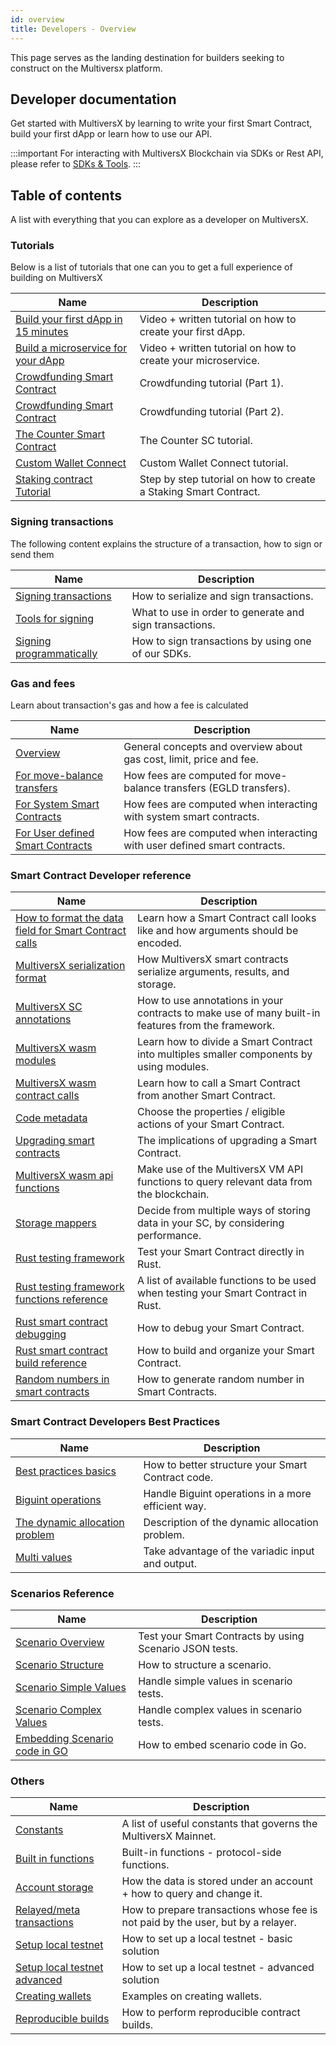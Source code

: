 ```yaml
---
id: overview
title: Developers - Overview
---
```


[comment]: # (mx-abstract)

This page serves as the landing destination for builders seeking to construct on the Multiversx platform.

[comment]: # (mx-context-auto)

## Developer documentation

Get started with MultiversX by learning to write your first Smart Contract, build your first dApp or learn how to use our
API.

:::important
For interacting with MultiversX Blockchain via SDKs or Rest API, please refer to [SDKs & Tools](/sdk-and-tools/overview).
:::

[comment]: # (mx-context-auto)

## Table of contents
A list with everything that you can explore as a developer on MultiversX.

[comment]: # (mx-context-auto)

### Tutorials

Below is a list of tutorials that one can you to get a full experience of building on MultiversX

| Name                                                                                | Description                                                      |
|-------------------------------------------------------------------------------------|------------------------------------------------------------------|
| [Build your first dApp in 15 minutes](/developers/tutorials/your-first-dapp)        | Video + written tutorial on how to create your first dApp.       |
| [Build a microservice for your dApp](/developers/tutorials/your-first-microservice) | Video + written tutorial on how to create your microservice.     |
| [Crowdfunding Smart Contract](/developers/tutorials/crowdfunding-p1)                | Crowdfunding tutorial (Part 1).                                  |
| [Crowdfunding Smart Contract](/developers/tutorials/crowdfunding-p2)                | Crowdfunding tutorial (Part 2).                                  |
| [The Counter Smart Contract](/developers/tutorials/counter)                         | The Counter SC tutorial.                                         |
| [Custom Wallet Connect](/developers/tutorials/custom-wallet-connect)                | Custom Wallet Connect tutorial.                                  |
| [Staking contract Tutorial](/developers/tutorials/staking-contract)                 | Step by step tutorial on how to create a Staking Smart Contract. |

[comment]: # (mx-context-auto)

### Signing transactions

The following content explains the structure of a transaction, how to sign or send them

| Name                                                                                 | Description                                             |
|--------------------------------------------------------------------------------------|---------------------------------------------------------|
| [Signing transactions](/developers/signing-transactions)                             | How to serialize and sign transactions.                 |
| [Tools for signing](/developers/signing-transactions/tools-for-signing)              | What to use in order to generate and sign transactions. |
| [Signing programmatically](/developers/signing-transactions/signing-programmatically) | How to sign transactions by using one of our SDKs.      |

[comment]: # (mx-context-auto)

### Gas and fees

Learn about transaction's gas and how a fee is calculated

| Name                                                                                      | Description                                                               |
|-------------------------------------------------------------------------------------------|---------------------------------------------------------------------------|
| [Overview](/developers/gas-and-fees/overview)                                             | General concepts and overview about gas cost, limit, price and fee.       |
| [For move-balance transfers](/developers/gas-and-fees/egld-transfers)                     | How fees are computed for move-balance transfers (EGLD transfers).        |
| [For System Smart Contracts](/developers/gas-and-fees/system-smart-contracts)             | How fees are computed when interacting with system smart contracts.       |
| [For User defined Smart Contracts](/developers/gas-and-fees/user-defined-smart-contracts) | How fees are computed when interacting with user defined smart contracts. |

[comment]: # (mx-context-auto)

### Smart Contract Developer reference

| Name                                                                                                                     | Description                                                                                     |
|--------------------------------------------------------------------------------------------------------------------------|-------------------------------------------------------------------------------------------------|
| [How to format the data field for Smart Contract calls](/developers/sc-calls-format)                                     | Learn how a Smart Contract call looks like and how arguments should be encoded.                 |
| [MultiversX serialization format](/developers/developer-reference/serialization-format)                                  | How MultiversX smart contracts serialize arguments, results, and storage.                       |
| [MultiversX SC annotations](/developers/developer-reference/sc-annotations)                                              | How to use annotations in your contracts to make use of many built-in features from the framework. |
| [MultiversX wasm modules](/developers/developer-reference/sc-modules)                                                    | Learn how to divide a Smart Contract into multiples smaller components by using modules.        |
| [MultiversX wasm contract calls](/developers/developer-reference/sc-contract-calls)                                      | Learn how to call a Smart Contract from another Smart Contract.                                 |
| [Code metadata](/developers/developer-reference/code-metadata)                                                           | Choose the properties / eligible actions of your Smart Contract.                                |
| [Upgrading smart contracts](/developers/developer-reference/upgrading-smart-contracts)                                   | The implications of upgrading a Smart Contract.                                                 |
| [MultiversX wasm api functions](/developers/developer-reference/sc-api-functions)                                        | Make use of the MultiversX VM API functions to query relevant data from the blockchain.         |
| [Storage mappers](/developers/developer-reference/storage-mappers)                                                       | Decide from multiple ways of storing data in your SC, by considering performance.               |
| [Rust testing framework](/developers/developer-reference/rust-testing-framework)                                         | Test your Smart Contract directly in Rust.                                                      |
| [Rust testing framework functions reference](/developers/developer-reference/rust-testing-framework-functions-reference) | A list of available functions to be used when testing your Smart Contract in Rust.              |
| [Rust smart contract debugging](/developers/developer-reference/sc-debugging)                                            | How to debug your Smart Contract.                                                               |
| [Rust smart contract build reference](/developers/developer-reference/sc-build-reference)                                | How to build and organize your Smart Contract.                                                  |
| [Random numbers in smart contracts](/developers/developer-reference/sc-random-numbers)                                   | How to generate random number in Smart Contracts.                                               |

[comment]: # (mx-context-auto)

### Smart Contract Developers Best Practices

| Name                                                                                        | Description                                        |
|---------------------------------------------------------------------------------------------|----------------------------------------------------|
| [Best practices basics](/developers/best-practices/best-practices-basics)                   | How to better structure your Smart Contract code.  |
| [Biguint operations](/developers/best-practices/biguint-operations)                         | Handle Biguint operations in a more efficient way. |
| [The dynamic allocation problem](/developers/best-practices/the-dynamic-allocation-problem) | Description of the dynamic allocation problem.     |
| [Multi values](/developers/best-practices/multi-values)                                     | Take advantage of the variadic input and output.   |

[comment]: # (mx-context-auto)

### Scenarios Reference

| Name                                                                 | Description                                              |
|----------------------------------------------------------------------|----------------------------------------------------------|
| [Scenario Overview](/developers/scenario-reference/overview)             | Test your Smart Contracts by using Scenario JSON tests. |
| [Scenario Structure](/developers/scenario-reference/structure)           | How to structure a scenario.                          |
| [Scenario Simple Values](/developers/scenario-reference/values-simple)   | Handle simple values in scenario tests.                    |
| [Scenario Complex Values](/developers/scenario-reference/values-complex) | Handle complex values in scenario tests.                   |
| [Embedding Scenario code in GO](/developers/scenario-reference/embed)    | How to embed scenario code in Go.                          |

[comment]: # (mx-context-auto)

### Others

| Name                                                                     | Description                                                                      |
|--------------------------------------------------------------------------|----------------------------------------------------------------------------------|
| [Constants](/developers/constants)                                       | A list of useful constants that governs the MultiversX Mainnet.                  |
| [Built in functions](/developers/built-in-functions)                     | Built-in functions - protocol-side functions.                                    |
| [Account storage](/developers/account-storage)                           | How the data is stored under an account + how to query and change it.            |
| [Relayed/meta transactions](/developers/relayed-transactions)            | How to prepare transactions whose fee is not paid by the user, but by a relayer. |
| [Setup local testnet](/developers/setup-local-testnet)                   | How to set up a local testnet - basic solution                                   |
| [Setup local testnet advanced](/developers/setup-local-testnet-advanced) | How to set up a local testnet - advanced solution                                |
| [Creating wallets](/developers/creating-wallets)                         | Examples on creating wallets.                                                    |
| [Reproducible builds](/developers/reproducible-contract-builds)          | How to perform reproducible contract builds.                                     |
